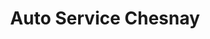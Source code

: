 ---
title: "Auto Service Chesnay"
url: /le-chesnay-rocquencourt/auto-service-chesnay/
shop: réparation de voitures
---